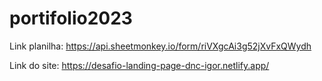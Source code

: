 # portifolio2023

Link planilha: https://api.sheetmonkey.io/form/riVXgcAi3g52jXvFxQWydh

Link do site: https://desafio-landing-page-dnc-igor.netlify.app/
